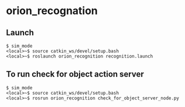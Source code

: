 # orion_recognation

## Launch
```
$ sim_mode
<local>~$ source catkin_ws/devel/setup.bash
<local>~$ roslaunch orion_recognition recognition.launch
```

## To run check for object action server
```
$ sim_mode
<local>~$ source catkin_ws/devel/setup.bash
<local>~$ rosrun orion_recognition check_for_object_server_node.py
```
